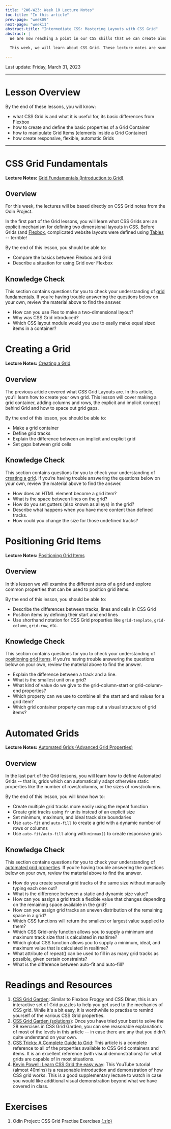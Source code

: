 ```yaml
---
title: "2W6-W23: Week 10 Lecture Notes"
toc-title: "In this article"
prev-page: "week09"
next-page: "week11"
abstract-title: "Intermediate CSS: Mastering Layouts with CSS Grid"
abstract: |
  We are now reaching a point in our CSS skills that we can create almost any layout or structure that we can envision.

  This week, we will learn about CSS Grid. These lecture notes are summaries adapted directly from The Odin Project.

---
```


Last update: Friday, March 31, 2023

---

# Lesson Overview

By the end of these lessons, you will know:

- what CSS Grid is and what it is useful for, its basic differences from Flexbox
- how to create and define the basic properties of a Grid Container
- how to manipulate Grid Items (elements inside a Grid Container)
- how create responsive, flexible, automatic Grids


---

# CSS Grid Fundamentals

**Lecture Notes:** [Grid Fundamentals (Introduction to Grid)][odin-fundamentals]

## Overview

For this week, the lectures will be based directly on CSS Grid notes from the Odin Project.

[odin-fundamentals]: https://www.theodinproject.com/lessons/node-path-intermediate-html-and-css-introduction-to-grid
[odin-creating-grid]: https://www.theodinproject.com/lessons/node-path-intermediate-html-and-css-creating-a-grid
[odin-positioning-grid]: https://www.theodinproject.com/lessons/node-path-intermediate-html-and-css-positioning-grid-elements
[odin-automated-grid]: https://www.theodinproject.com/lessons/node-path-intermediate-html-and-css-advanced-grid-properties

In the first part of the Grid lessons, you will learn what CSS Grids are: an explicit mechanism for defining two dimensional layouts in CSS. Before Grids (and [Flexbox](../week06.html), complicated website layouts were defined using [Tables][table-layouts] -- terrible! 

[table-layouts]: https://www.hotdesign.com/seybold/

By the end of this lesson, you should be able to:

- Compare the basics between Flexbox and Grid
- Describe a situation for using Grid over Flexbox

## Knowledge Check

This section contains questions for you to check your understanding of [grid fundamentals](css-grid-fundamentals). If you’re having trouble answering the questions below on your own, review the material above to find the answer.

- How can you use Flex to make a two-dimensional layout?
- Why was CSS Grid introduced?
- Which CSS layout module would you use to easily make equal sized items in a container?

# Creating a Grid

**Lecture Notes:** [Creating a Grid][odin-creating-grid]

## Overview

The previous article covered what CSS Grid Layouts are. In this article, you'll learn how to create your own grid. This lesson will cover making a grid container, adding columns and rows, the explicit and implicit concept behind Grid and how to space out grid gaps.


By the end of this lesson, you should be able to:

- Make a grid container
- Define grid tracks
- Explain the difference between an implicit and explicit grid
- Set gaps between grid cells

## Knowledge Check

This section contains questions for you to check your understanding of [creating a grid](#creating-a-grid). If you’re having trouble answering the questions below on your own, review the material above to find the answer.

- How does an HTML element become a grid item?
- What is the space between lines on the grid?
- How do you set gutters (also known as alleys) in the grid?
- Describe what happens when you have more content than defined tracks.
- How could you change the size for those undefined tracks?


# Positioning Grid Items 

**Lecture Notes:** [Positioning Grid Items][odin-positioning-grid]

## Overview 

In this lesson we will examine the different parts of a grid and explore common properties that can be used to position grid items.

By the end of this lesson, you should be able to:

- Describe the differences between tracks, lines and cells in CSS Grid
- Position items by defining their start and end lines
- Use shorthand notation for CSS Grid properties like `grid-template`, `grid-column`, `grid-row`, etc.

## Knowledge Check

This section contains questions for you to check your understanding of [positioning grid items](#positioning-grid-items). If you’re having trouble answering the questions below on your own, review the material above to find the answer.

- Explain the difference between a track and a line.
- What is the smallest unit on a grid?
- What kind of value do we give to the grid-column-start or grid-column-end properties?
- Which property can we use to combine all the start and end values for a grid item?
- Which grid container property can map out a visual structure of grid items?


# Automated Grids

**Lecture Notes:** [Automated Grids (Advanced Grid Properties)][odin-automated-grid]

## Overview

In the last part of the Grid lessons, you will learn how to define Automated Grids -- that is, grids which can automatically adapt otherwise static properties like the number of rows/columns, or the sizes of rows/columns.

By the end of this lesson, you will know how to:

- Create multiple grid tracks more easily using the repeat function
- Create grid tracks using `fr` units instead of an explicit size
- Set minimum, maximum, and ideal track size boundaries
- Use `auto-fit` and `auto-fill` to create a grid with a dynamic number of rows or columns
- Use `auto-fit/auto-fill` along with `minmax()` to create responsive grids

## Knowledge Check

This section contains questions for you to check your understanding of [automated grid properties](#automated-grids). If you’re having trouble answering the questions below on your own, review the material above to find the answer.

- How do you create several grid tracks of the same size without manually typing each one out?
- What is the difference between a static and dynamic size value?
- How can you assign a grid track a flexible value that changes depending on the remaining space available in the grid?
- How can you assign grid tracks an uneven distribution of the remaining space in a grid?
- Which CSS functions will return the smallest or largest value supplied to them?
- Which CSS Grid-only function allows you to supply a minimum and maximum track size that is calculated in realtime?
- Which global CSS function allows you to supply a minimum, ideal, and maximum value that is calculated in realtime?
- What attribute of repeat() can be used to fill in as many grid tracks as possible, given certain constraints?
- What is the difference between auto-fit and auto-fill?

# Readings and Resources

1. [CSS Grid Garden][grid-garden]: Similar to Flexbox Froggy and CSS Diner, this is an interactive set of Grid puzzles to help you get used to the mechanics of CSS grid. While it's a bit easy, it is worthwhile to practise to remind yourself of the various CSS Grid properties.
2. [CSS Grid Garden (solutions)][grid-garden-solutions]: Once you have tried your best to solve the 28 exercises in CSS Grid Garden, you can see reasonable explanations of most of the levels in this article -- in case there are any that you didn't quite understand on your own.
3. [CSS Tricks: A Complete Guide to Grid][css-tricks-grid]: This article is a complete reference to all of the properties available to CSS Grid containers and items. It is an excellent reference (with visual demonstrations) for what grids are capable of in most situations.
4. [Kevin Powell: Learn CSS Grid the easy way][kp-grid]: This YouTube tutorial (almost 40mins) is a reasonable introduction and demonstration of how CSS grid works. This is a good supplementary lecture to watch in case you would like additional visual demonstration beyond what we have covered in class.

[grid-garden]: https://cssgridgarden.com/
[grid-garden-solutions]: https://programmingmentor.com/post/playing-css-grid-garden/
[css-tricks-grid]: https://css-tricks.com/snippets/css/complete-guide-grid/
[kp-grid]: https://www.youtube.com/watch?v=rg7Fvvl3taU

# Exercises

1. Odin Project: CSS Grid Practise Exercises [(.zip)][tutCSSGrid]

[tutCSSGrid]: ../tutorials/css-exercises-grid.zip "Odin Project: CSS Grid Exercises. There are 3 exercises total in this set."
